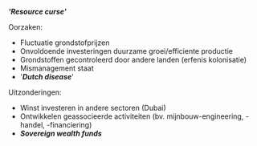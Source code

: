 ***'Resource curse'***

Oorzaken:
- Fluctuatie grondstofprijzen
- Onvoldoende investeringen duurzame groei/efficiente productie
- Grondstoffen gecontroleerd door andere landen (erfenis kolonisatie)
- Mismanagement staat
- '***Dutch disease***'

Uitzonderingen:
- Winst investeren in andere sectoren (Dubai)
- Ontwikkelen geassocieerde activiteiten (bv. mijnbouw-engineering, -handel, -financiering)
- ***Sovereign wealth funds***